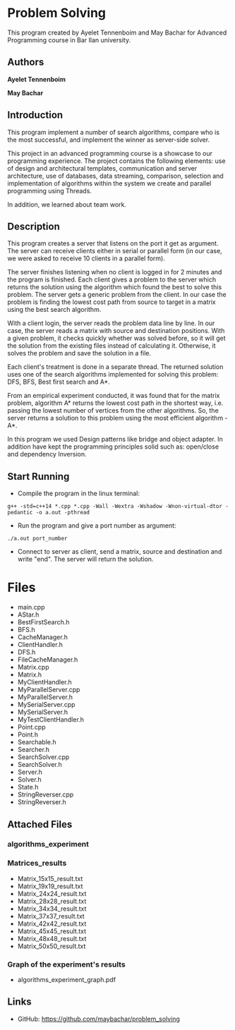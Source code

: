# **Problem Solving**

This program created by Ayelet Tennenboim and May Bachar for Advanced Programming course in Bar Ilan university.

## Authors
**Ayelet Tennenboim**

**May Bachar**

## Introduction
This program implement a number of search algorithms, compare who is the most successful, and implement the winner as server-side solver.

This project in an advanced programming course is a showcase to our programming experience.
The project contains the following elements: use of design and architectural templates, communication and server architecture, use of databases, data streaming, comparison, selection and implementation of algorithms within the system we create and parallel programming using Threads.

In addition, we learned about team work.

## Description
This program creates a server that listens on the port it get as argument.
The server can receive clients either in serial or parallel form (in our case, we were asked to receive 10 clients in a parallel form).

The server finishes listening when no client is logged in for 2 minutes and the program is finished. Each client gives a problem to the server which returns the solution using the algorithm which found the best to solve this problem. The server gets a generic problem from the client. In our case the problem is finding the lowest cost path from source to target in a matrix using the best search algorithm.

With a client login, the server reads the problem data line by line. In our case, the server reads a matrix with source and destination positions. With a given problem, it checks quickly whether was solved before, so it will get the solution from the existing files instead of calculating it. Otherwise, it solves the problem and save the solution in a file.

Each client's treatment is done in a separate thread. The returned solution uses one of the search algorithms implemented for solving this problem: DFS, BFS, Best first search and A*.

From an empirical experiment conducted, it was found that for the matrix problem, algorithm A* returns the lowest cost path in the shortest way, i.e. passing the lowest number of vertices from the other algorithms.
So, the server returns a solution to this problem using the most efficient algorithm - A*.

In this program we used Design patterns like bridge and object adapter.
In addition have kept the programming principles solid such as:
open/close and dependency Inversion.

## Start Running
* Compile the program in the linux terminal:
```
g++ -std=c++14 *.cpp *.cpp -Wall -Wextra -Wshadow -Wnon-virtual-dtor -pedantic -o a.out -pthread
```
* Run the program and give a port number as argument:
```
./a.out port_number
```
* Connect to server as client, send a matrix, source and destination and write "end". The server will return the solution.

# Files
* main.cpp
* AStar.h
* BestFirstSearch.h
* BFS.h
* CacheManager.h
* ClientHandler.h
* DFS.h
* FileCacheManager.h
* Matrix.cpp
* Matrix.h
* MyClientHandler.h
* MyParallelServer.cpp
* MyParallelServer.h
* MySerialServer.cpp
* MySerialServer.h
* MyTestClientHandler.h
* Point.cpp
* Point.h
* Searchable.h
* Searcher.h
* SearchSolver.cpp
* SearchSolver.h
* Server.h
* Solver.h
* State.h
* StringReverser.cpp
* StringReverser.h

## Attached Files
### algorithms_experiment

### Matrices_results
* Matrix_15x15_result.txt
* Matrix_19x19_result.txt
* Matrix_24x24_result.txt
* Matrix_28x28_result.txt
* Matrix_34x34_result.txt
* Matrix_37x37_result.txt
* Matrix_42x42_result.txt
* Matrix_45x45_result.txt
* Matrix_48x48_result.txt
* Matrix_50x50_result.txt

### Graph of the experiment's results
* algorithms_experiment_graph.pdf

## Links
* GitHub: https://github.com/maybachar/problem_solving
